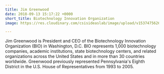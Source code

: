 ```yaml
---
title: Jim Greenwood
date: 2018-09-13 15:17:22 +0000
short_title: Biotechnology Innovation Organization
image: https://res.cloudinary.com/csisideaslab/image/upload/v1537475626/health-commission/Greenwood_Jim.jpg

---
```

Jim Greenwood is President and CEO of the Biotechnology Innovation Organization (BIO) in Washington, D.C. BIO represents 1,000 biotechnology companies, academic institutions, state biotechnology centers, and related organizations across the United States and in more than 30 countries worldwide. Greenwood previously represented Pennsylvania's Eighth District in the U.S. House of Representatives from 1993 to 2005.